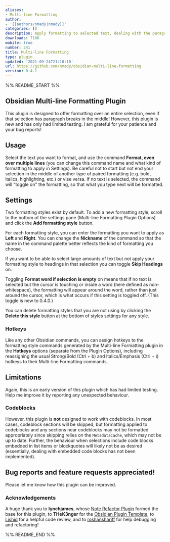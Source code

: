 ```yaml
---
aliases:
- Multi-line Formatting
author:
- '[[authors/nmady|nmady]]'
categories: []
description: Apply formatting to selected text, dealing with the paragraph breaks.
downloads: 7106
mobile: true
number: 241
title: Multi-line Formatting
type: plugin
updated: '2021-09-24T21:18:10'
url: https://github.com/nmady/obsidian-multi-line-formatting
version: 0.4.1
---
```


%% README_START %%

## Obsidian Multi-line Formatting Plugin

This plugin is designed to offer formatting over an entire selection, even if that selection has paragraph breaks in the middle! However, this plugin is new and has only had limited testing. I am grateful for your patience and your bug reports!

## Usage

Select the text you want to format, and use the command **Format, even over multiple lines** (you can change this command name and what kind of formatting to apply in Settings). Be careful not to start but not end your selection in the middle of another type of paired formatting (e.g. bold, italics, highlighting, etc.) or vise versa. If no text is selected, the command will "toggle on" the formatting, so that what you type next will be formatted.

## Settings

Two formatting styles exist by default. To add a new formatting style, scroll to the bottom of the settings pane (Multi-line Formatting Plugin Options) and click the **Add formatting style** button.

For each formatting style, you can enter the formatting you want to apply as **Left** and **Right**. You can change the **Nickname** of the command so that the name in the command palette better reflects the kind of formatting you choose.

If you want to be able to select large amounts of text but not apply your formatting style to headings in that selection you can toggle **Skip Headings** on.

Toggling **Format word if selection is empty** on means that if no text is selected but the cursor is touching or inside a word (here defined as non-whitespace), the formatting will appear around the word, rather than just around the cursor, which is what occurs if this setting is toggled off. (This toggle is new to 0.4.0.)

You can delete formatting styles that you are not using by clicking the **Delete this style** button at the bottom of styles settings for any style.

### Hotkeys

Like any other Obsidian commands, you can assign hotkeys to the formatting style commands generated by the Multi-line Formatting plugin in the **Hotkeys** options (separate from the Plugin Options), including reassigning the usual Strong/Bold (Ctrl + b) and Italics/Emphasis (Ctrl + i) hotkeys to their Multi-line Formatting commands.

## Limitations

Again, this is an early version of this plugin which has had limited testing. Help me improve it by reporting any unexpected behaviour.

### Codeblocks

However, this plugin is **not** designed to work with codeblocks. In most cases, codeblock sections will be skipped, but formatting applied to codeblocks and any sections near codeblocks may not be formatted appropriately since skipping relies on the `MetadataCache`, which may not be up to date. Further, the behaviour when selections include code blocks embedded in list items or blockquotes will likely not be as desired (essentially, dealing with embedded code blocks has not been implemented).

## Bug reports and feature requests appreciated!

Please let me know how this plugin can be improved.

### Acknowledgements

A huge thank you to **lynchjames**, whose [Note Refactor Plugin](https://github.com/lynchjames/note-refactor-obsidian) formed the base for this plugin, to **THeK3nger** for the [Obsidian Plugin Template](https://github.com/THeK3nger/obsidian-plugin-template), to [Lishid](https://github.com/lishid) for a helpful code review, and to [roshanshariff](https://github.com/roshanshariff) for help debugging and refactoring!


%% README_END %%